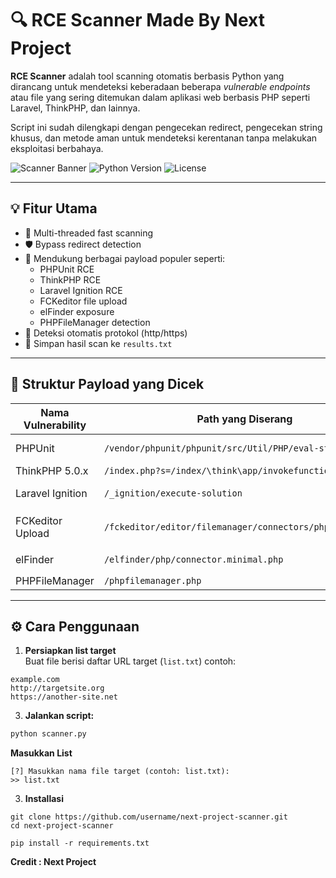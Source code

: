 # 🔍 RCE Scanner Made By Next Project

**RCE Scanner** adalah tool scanning otomatis berbasis Python yang dirancang untuk mendeteksi keberadaan beberapa *vulnerable endpoints* atau file yang sering ditemukan dalam aplikasi web berbasis PHP seperti Laravel, ThinkPHP, dan lainnya.

Script ini sudah dilengkapi dengan pengecekan redirect, pengecekan string khusus, dan metode aman untuk mendeteksi kerentanan tanpa melakukan eksploitasi berbahaya.

![Scanner Banner](https://img.shields.io/badge/Status-Active-brightgreen) ![Python Version](https://img.shields.io/badge/Python-3.7%2B-blue) ![License](https://img.shields.io/badge/License-MIT-lightgrey)

---

## 💡 Fitur Utama

- 🚀 Multi-threaded fast scanning
- 🛡️ Bypass redirect detection
- 📡 Mendukung berbagai payload populer seperti:
  - PHPUnit RCE
  - ThinkPHP RCE
  - Laravel Ignition RCE
  - FCKeditor file upload
  - elFinder exposure
  - PHPFileManager detection
- 🔄 Deteksi otomatis protokol (http/https)
- 📁 Simpan hasil scan ke `results.txt`

---

## 📂 Struktur Payload yang Dicek

| Nama Vulnerability     | Path yang Diserang                                      | Metode | Deteksi                    |
|------------------------|----------------------------------------------------------|--------|----------------------------|
| PHPUnit                | `/vendor/phpunit/phpunit/src/Util/PHP/eval-stdin.php`   | POST   | `ShellOK` di response      |
| ThinkPHP 5.0.x         | `/index.php?s=/index/\think\app/invokefunction`         | GET    | `phpinfo`                  |
| Laravel Ignition       | `/_ignition/execute-solution`                           | POST   | `viewFile` di response     |
| FCKeditor Upload       | `/fckeditor/editor/filemanager/connectors/php/upload.php` | POST   | `shell.php` response check |
| elFinder               | `/elfinder/php/connector.minimal.php`                   | GET    | JSON `{"api":"2.1"}`       |
| PHPFileManager         | `/phpfilemanager.php`                                   | GET    | `File Manager`             |

---

## ⚙️ Cara Penggunaan

1. **Persiapkan list target**  
Buat file berisi daftar URL target (`list.txt`) contoh:
```
example.com
http://targetsite.org
https://another-site.net
```

3. **Jalankan script:**
```bash
python scanner.py
```

**Masukkan List**
```
[?] Masukkan nama file target (contoh: list.txt):
>> list.txt
```
3. **Installasi**
```
git clone https://github.com/username/next-project-scanner.git
cd next-project-scanner
```
```
pip install -r requirements.txt
```

**Credit : Next Project**
